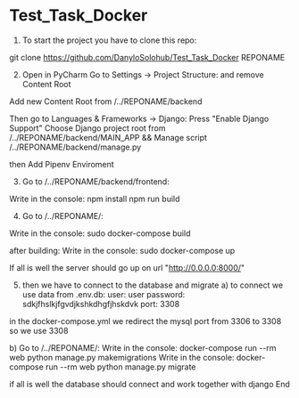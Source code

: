 # Test_Task_Docker

1) To start the project you have to clone this repo: 

git clone https://github.com/DanyloSolohub/Test_Task_Docker REPONAME

2) Open in PyCharm
Go to Settings -> Project Structure: and remove Content Root

Add new Content Root from  /../REPONAME/backend

Then go to Languages & Frameworks -> Django: 
Press  "Enable Django Support"
Choose Django project root from /../REPONAME/backend/MAIN_APP 
&&
Manage script /../REPONAME/backend/manage.py

then Add Pipenv Enviroment

3) Go to /../REPONAME/backend/frontend:

Write in the console: npm install
                      npm run build

4) Go to /../REPONAME/:

Write in the console: sudo docker-compose build

after building:
Write in the console: sudo docker-compose up

If all is well the server should go up on url "http://0.0.0.0:8000/"

5) then we have to connect to the database and migrate
a)
  to connect we use data from .env.db:
  user: user
  password: sdkjfhslkjfgvdjkshkdhgfjhskdvk
  port: 3308

  in the docker-compose.yml we redirect the mysql port from 3306 to 3308 so we use 3308
 
 b)  Go to /../REPONAME/:
  Write in the console: docker-compose run --rm web python manage.py makemigrations
  Write in the console: docker-compose run --rm web python manage.py migrate
 
 if all is well the database should connect and work together with django
 End
 

